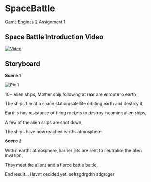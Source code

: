 # SpaceBattle
Game Engines 2 Assignment 1

## Space Battle Introduction Video
[![Video](http://img.youtube.com/vi/lYbcyhHU4ig/0.jpg)](https://www.youtube.com/watch?v=lYbcyhHU4ig)

## Storyboard
**Scene 1**

![Pic 1](https://raw.githubusercontent.com/andydaly/HeartHealth/master/Pics/gantt2.png)

10+ Alien ships, Mother ship following at rear are enroute to earth,

The ships fire at a space station/satellite orbiting earth and destroy it,

Earth's has resistance of firing rockets to destroy incoming alien ships,

A few of the alien ships are shot down,

The ships have now reached earths atmosphere

**Scene 2**

Within earths atmosphere, harrier jets are sent to neutralise the alien invasion,

They meet the aliens and a fierce battle battle,

End result... Havnt decided yet!
sefrsgdrgdrh
sdgrdger